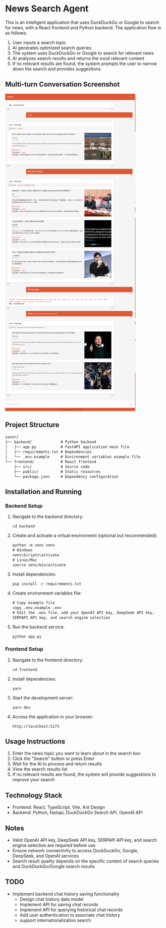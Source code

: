 # News Search Agent

This is an intelligent application that uses DuckDuckGo or Google to search for news, with a React frontend and Python backend. The application flow is as follows:

1. User inputs a search topic
2. AI generates optimized search queries
3. The system uses DuckDuckGo or Google to search for relevant news
4. AI analyzes search results and returns the most relevant content
5. If no relevant results are found, the system prompts the user to narrow down the search and provides suggestions

## Multi-turn Conversation Screenshot
![Multi-turn Conversation Screenshot](./imgs/1.png)


## Project Structure

```
savor/
├── backend/             # Python backend
│   ├── app.py           # FastAPI application main file
│   ├── requirements.txt # Dependencies
│   └── .env.example     # Environment variables example file
└── frontend/            # React frontend
    ├── src/             # Source code
    ├── public/          # Static resources
    └── package.json     # Dependency configuration
```

## Installation and Running

### Backend Setup

1. Navigate to the backend directory:
   ```
   cd backend
   ```

2. Create and activate a virtual environment (optional but recommended):
   ```
   python -m venv venv
   # Windows
   venv\Scripts\activate
   # Linux/Mac
   source venv/bin/activate
   ```

3. Install dependencies:
   ```
   pip install -r requirements.txt
   ```

4. Create environment variables file:
   ```
   # Copy example file
   copy .env.example .env
   # Edit the .env file, add your OpenAI API key, DeepSeek API key, SERPAPI API key, and search engine selection
   ```

5. Run the backend service:
   ```
   python app.py
   ```

### Frontend Setup

1. Navigate to the frontend directory:
   ```
   cd frontend
   ```

2. Install dependencies:
   ```
   yarn
   ```

3. Start the development server:
   ```
   yarn dev
   ```

4. Access the application in your browser:
   ```
   http://localhost:5173
   ```

## Usage Instructions

1. Enter the news topic you want to learn about in the search box
2. Click the "Search" button or press Enter
3. Wait for the AI to process and return results
4. View the search results list
5. If no relevant results are found, the system will provide suggestions to improve your search

## Technology Stack

- Frontend: React, TypeScript, Vite, Ant Design
- Backend: Python, fastapi, DuckDuckGo Search API, OpenAI API

## Notes

- Valid OpenAI API key, DeepSeek API key, SERPAPI API key, and search engine selection are required before use
- Ensure network connectivity to access DuckDuckGo, Google, DeepSeek, and OpenAI services
- Search result quality depends on the specific content of search queries and DuckDuckGo/Google search results

## TODO

- Implement backend chat history saving functionality
  - Design chat history data model
  - Implement API for saving chat records
  - Implement API for querying historical chat records
  - Add user authentication to associate chat history
  - support internationalization search
